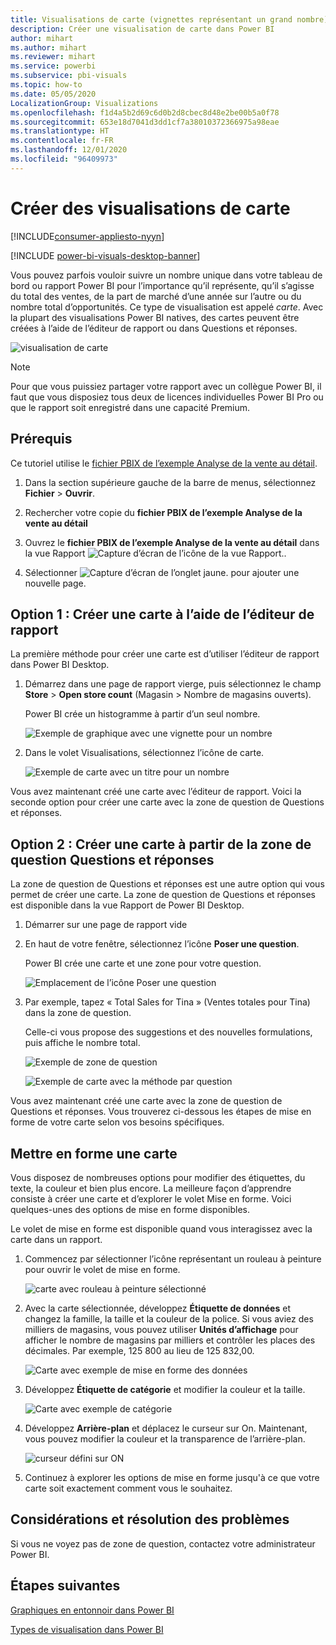 ```yaml
---
title: Visualisations de carte (vignettes représentant un grand nombre)
description: Créer une visualisation de carte dans Power BI
author: mihart
ms.author: mihart
ms.reviewer: mihart
ms.service: powerbi
ms.subservice: pbi-visuals
ms.topic: how-to
ms.date: 05/05/2020
LocalizationGroup: Visualizations
ms.openlocfilehash: f1d4a5b2d69c6d0b2d8cbec8d48e2be00b5a0f78
ms.sourcegitcommit: 653e18d7041d3dd1cf7a38010372366975a98eae
ms.translationtype: HT
ms.contentlocale: fr-FR
ms.lasthandoff: 12/01/2020
ms.locfileid: "96409973"
---
```

# <a name="create-card-visualizations"></a>Créer des visualisations de carte

[!INCLUDE[consumer-appliesto-nyyn](../includes/consumer-appliesto-nyyn.md)]

[!INCLUDE [power-bi-visuals-desktop-banner](../includes/power-bi-visuals-desktop-banner.md)]

Vous pouvez parfois vouloir suivre un nombre unique dans votre tableau de bord ou rapport Power BI pour l’importance qu’il représente, qu’il s’agisse du total des ventes, de la part de marché d’une année sur l’autre ou du nombre total d’opportunités. Ce type de visualisation est appelé *carte*. Avec la plupart des visualisations Power BI natives, des cartes peuvent être créées à l’aide de l’éditeur de rapport ou dans Questions et réponses.

![visualisation de carte](media/power-bi-visualization-card/pbi-opptuntiescard.png)

> [!NOTE]
> Pour que vous puissiez partager votre rapport avec un collègue Power BI, il faut que vous disposiez tous deux de licences individuelles Power BI Pro ou que le rapport soit enregistré dans une capacité Premium.

## <a name="prerequisite"></a>Prérequis

Ce tutoriel utilise le [fichier PBIX de l’exemple Analyse de la vente au détail](https://download.microsoft.com/download/9/6/D/96DDC2FF-2568-491D-AAFA-AFDD6F763AE3/Retail%20Analysis%20Sample%20PBIX.pbix).

1. Dans la section supérieure gauche de la barre de menus, sélectionnez **Fichier** \> **Ouvrir**.
   
2. Rechercher votre copie du **fichier PBIX de l’exemple Analyse de la vente au détail**

1. Ouvrez le **fichier PBIX de l’exemple Analyse de la vente au détail** dans la vue Rapport ![Capture d’écran de l’icône de la vue Rapport.](media/power-bi-visualization-kpi/power-bi-report-view.png).

1. Sélectionner ![Capture d’écran de l’onglet jaune.](media/power-bi-visualization-kpi/power-bi-yellow-tab.png) pour ajouter une nouvelle page.

## <a name="option-1-create-a-card-using-the-report-editor"></a>Option 1 : Créer une carte à l’aide de l’éditeur de rapport

La première méthode pour créer une carte est d’utiliser l’éditeur de rapport dans Power BI Desktop.

1. Démarrez dans une page de rapport vierge, puis sélectionnez le champ **Store** \> **Open store count** (Magasin > Nombre de magasins ouverts).

    Power BI crée un histogramme à partir d’un seul nombre.

   ![Exemple de graphique avec une vignette pour un nombre](media/power-bi-visualization-card/pbi-overview-chart.png)

2. Dans le volet Visualisations, sélectionnez l’icône de carte.

   ![Exemple de carte avec un titre pour un nombre](media/power-bi-visualization-card/power-bi-card-visualization.png)

Vous avez maintenant créé une carte avec l’éditeur de rapport. Voici la seconde option pour créer une carte avec la zone de question de Questions et réponses.

## <a name="option-2-create-a-card-from-the-qa-question-box"></a>Option 2 : Créer une carte à partir de la zone de question Questions et réponses
La zone de question de Questions et réponses est une autre option qui vous permet de créer une carte. La zone de question de Questions et réponses est disponible dans la vue Rapport de Power BI Desktop.

1. Démarrer sur une page de rapport vide

1. En haut de votre fenêtre, sélectionnez l’icône **Poser une question**. 

    Power BI crée une carte et une zone pour votre question. 

   ![Emplacement de l’icône Poser une question](media/power-bi-visualization-card/power-bi-q-and-a-overview.png)

2. Par exemple, tapez « Total Sales for Tina » (Ventes totales pour Tina) dans la zone de question.

    Celle-ci vous propose des suggestions et des nouvelles formulations, puis affiche le nombre total.  

   ![Exemple de zone de question](media/power-bi-visualization-card/power-bi-q-and-a-box.png)

   ![Exemple de carte avec la méthode par question](media/power-bi-visualization-card/power-bi-q-and-a-card.png)

Vous avez maintenant créé une carte avec la zone de question de Questions et réponses. Vous trouverez ci-dessous les étapes de mise en forme de votre carte selon vos besoins spécifiques.

## <a name="format-a-card"></a>Mettre en forme une carte
Vous disposez de nombreuses options pour modifier des étiquettes, du texte, la couleur et bien plus encore. La meilleure façon d’apprendre consiste à créer une carte et d’explorer le volet Mise en forme. Voici quelques-unes des options de mise en forme disponibles. 

Le volet de mise en forme est disponible quand vous interagissez avec la carte dans un rapport. 

1. Commencez par sélectionner l’icône représentant un rouleau à peinture pour ouvrir le volet de mise en forme. 

    ![carte avec rouleau à peinture sélectionné](media/power-bi-visualization-card/power-bi-format-card-2.png)

2. Avec la carte sélectionnée, développez **Étiquette de données** et changez la famille, la taille et la couleur de la police. Si vous aviez des milliers de magasins, vous pouvez utiliser **Unités d’affichage** pour afficher le nombre de magasins par milliers et contrôler les places des décimales. Par exemple, 125 800 au lieu de 125 832,00.

    ![Carte avec exemple de mise en forme des données](media/power-bi-visualization-card/power-bi-card-format-2.png)

3.  Développez **Étiquette de catégorie** et modifier la couleur et la taille.

    ![Carte avec exemple de catégorie](media/power-bi-visualization-card/power-bi-card-format-category.png)

4. Développez **Arrière-plan** et déplacez le curseur sur On.  Maintenant, vous pouvez modifier la couleur et la transparence de l’arrière-plan.

    ![curseur défini sur ON](media/power-bi-visualization-card/power-bi-format-color-2.png)

5. Continuez à explorer les options de mise en forme jusqu'à ce que votre carte soit exactement comment vous le souhaitez. 

## <a name="considerations-and-troubleshooting"></a>Considérations et résolution des problèmes

Si vous ne voyez pas de zone de question, contactez votre administrateur Power BI.

## <a name="next-steps"></a>Étapes suivantes
[Graphiques en entonnoir dans Power BI](power-bi-visualization-combo-chart.md)

[Types de visualisation dans Power BI](power-bi-visualization-types-for-reports-and-q-and-a.md)
